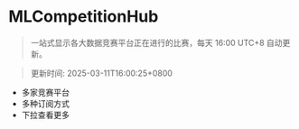 # MLCompetitionHub

> 一站式显示各大数据竞赛平台正在进行的比赛，每天 16:00 UTC+8 自动更新。
  
> 更新时间: 2025-03-11T16:00:25+0800 

* 多家竞赛平台
* 多种订阅方式
* 下拉查看更多